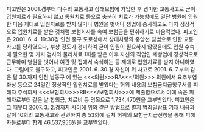 피고인은 2001.경부터 다수의 교통사고 상해보험에 가입한 후 경미한 교통사고로 굳이 입원치료가 필요하지 않고 통원치료 등으로 충분히 치료가 가능함에도 일단 병원에 입원한 다음 제대로 입원치료를 받지 않거나 병원을 벗어나 생업에 종사하고도 마치 정상적으로 입원치료를 받은 것처럼 보험회사를 속여 보험금을 편취하기로 마음먹었다. 피고인은 2001. 6. 4. 19:30경 인천 중구 도로상에서 상대차량의 중앙선 침범으로 인한 교통사고를 당하였으나, 부상 정도가 경미하여 굳이 입원이 필요하지 않았음에도 입원 수속에 필요한 몇 가지 검사와 물리치료 1회를 받은 이후 자신의 직업인 제빵업에 정상적으로 근무하며 병원을 벗어나 여관 및 집에서 숙식하는 등 제대로 입원치료를 받지 아니하였다.
그럼에도 불구하고, 피고인은 2001. 6. 30.경 자신이 위 사고로 2001. 6. 7.부터 같은 달 30.까지 인천 남동구 에 있는 <<<의원>>>RA<<</의원>>> 의원에서 요추부염좌상 등으로 24일간 정상적인 입원치료를 받았다는 허위 내용의 보험금지급청구서를 피해자 주식회사 <<<보험회사>>>RB<<</보험회사>>>에 제출함으로써 이에 속은 피해자로부터 같은 날 합의금, 치료비 등 명목으로 1,734,470원을 교부받았다.
피고인은 그 때부터 2007. 3. 2.경까지 사이에 위와 같은 방법으로 별지 범죄일람표 기재 내용과 같이 10회의 교통사고와 관련하여 총 53회에 걸쳐 허위의 보험금지급신청을 통해 피해자들로부터 합계 46,537,956원을 교부받았다.